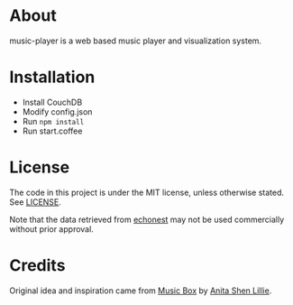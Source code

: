 About
=====
music-player is a web based music player and visualization system.

Installation
============
 * Install CouchDB
 * Modify config.json
 * Run `npm install`
 * Run start.coffee

License
=======
The code in this project is under the MIT license, unless otherwise stated. See [LICENSE](https://raw.github.com/argylemachine/music-player/develop/LICENSE).

Note that the data retrieved from [echonest](http://echonest.com/) may not be used commercially without prior approval.

Credits
=======
Original idea and inspiration came from [Music Box](http://thesis.flyingpudding.com/) by [Anita Shen Lillie](http://flyingpudding.com/).
